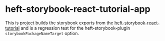 # heft-storybook-react-tutorial-app

This is project builds the storybook exports from the
[heft-storybook-react-tutorial](https://github.com/microsoft/rushstack-samples/tree/main/heft/heft-storybook-react-tutorial) and is a regression test for the heft-storybook-plugin `storybookPackageNameTarget` option.
